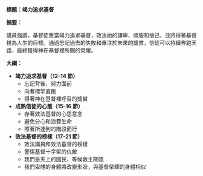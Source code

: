 **標題：竭力追求基督**

**摘要：**

講員強調，基督徒應當竭力追求基督，效法祂的謙卑、順服和捨己，並將得著基督視為人生的目標。通過忘記過去的失敗和專注於未來的獎賞，信徒可以持續奔跑天路，最終獲得神在基督裡所賜的榮耀。

**大綱：**

* **竭力追求基督（12-14 節）**
    * 忘記背後，努力面前
    * 向著標竿直跑
    * 得著神在基督裡呼召的獎賞
* **成熟信徒的心態（15-16 節）**
    * 存著效法基督的心思意念
    * 避免分心和浪費生命
    * 照著所達到的階段而行
* **效法基督的榜樣（17-21 節）**
    * 效法講員和效法基督的榜樣
    * 警惕基督十字架的仇敵
    * 我們是天上的國民，等候救主降臨
    * 我們卑賤的身體將改變形狀，與基督榮耀的身體相似